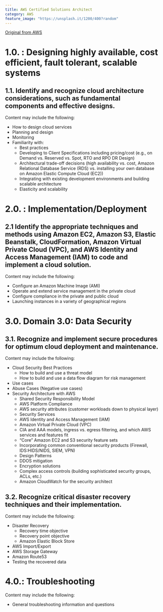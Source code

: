 ```yaml
---
title: AWS Certified Solutions Architect
category: AWS
feature_image: "https://unsplash.it/1200/400?random"
---
```


<a href="https://aws.amazon.com/certification/certified-solutions-architect-associate/">Original from AWS</a>

1.0. : Designing highly available, cost efficient, fault tolerant, scalable systems
====

1.1. Identify and recognize cloud architecture considerations, such as fundamental components and effective designs.
---

Content may include the following:

- How to design cloud services
- Planning and design
- Monitoring
- Familiarity with:
	- Best practices
	- Developing to Client Specifications including pricing/cost (e.g., on Demand vs. Reserved vs. Spot, RTO and RPO DR Design)
	- Architectural trade-off decisions (high availability vs. cost, Amazon Relational Database Service (RDS) vs. installing your own database on Amazon Elastic Compute Cloud (EC2))
	- Integrating with existing development environments and building scalable architecture
	- Elasticity and scalability

2.0. : Implementation/Deployment
===

2.1 Identify the appropriate techniques and methods using Amazon EC2, Amazon S3, Elastic Beanstalk, CloudFormation, Amazon Virtual Private Cloud (VPC), and AWS Identity and Access Management (IAM) to code and implement a cloud solution.
---

Content may include the following:

- Configure an Amazon Machine Image (AMI)
- Operate and extend service management in the private cloud
- Configure compliance in the private and public cloud
- Launching instances in a variety of geographical regions

3.0. Domain 3.0: Data Security
===

3.1. Recognize and implement secure procedures for optimum cloud deployment and maintenance.
---

Content may include the following:

- Cloud Security Best Practices
	- How to build and use a threat model
	- How to build and use a data flow diagram for risk management
 - Use cases
 - Abuse Cases (Negative use cases)
 - Security Architecture with AWS
	 - Shared Security Responsibility Model
	 - AWS Platform Compliance
	 - AWS security attributes (customer workloads down to physical layer)
	 - Security Services
	 - AWS Identity and Access Management (IAM)
	 - Amazon Virtual Private Cloud (VPC)
	 - CIA and AAA models, ingress vs. egress filtering, and which AWS services and features fit
	 - “Core” Amazon EC2 and S3 security feature sets
	 - Incorporating common conventional security products (Firewall, IDS:HIDS/NIDS, SIEM, VPN)
	 - Design Patterns
	 - DDOS mitigation
	 - Encryption solutions
	 - Complex access controls (building sophisticated security groups, ACLs, etc.)
	 - Amazon CloudWatch for the security architect

3.2. Recognize critical disaster recovery techniques and their implementation.
---

Content may include the following:

- Disaster Recovery
	 - Recovery time objective
	 - Recovery point objective
	 - Amazon Elastic Block Store
- AWS Import/Export
- AWS Storage Gateway
- Amazon Route53
- Testing the recovered data

4.0.: Troubleshooting
===

Content may include the following:

- General troubleshooting information and questions
